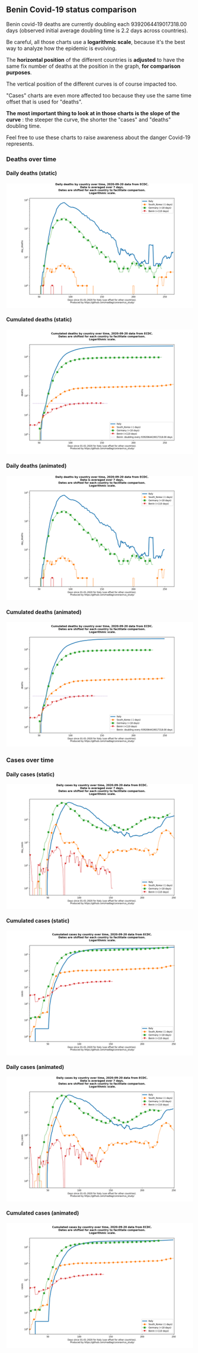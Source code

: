 ## Benin Covid-19 status comparison 

Benin covid-19 deaths are currently doubling each 9392064419017318.00 days (observed initial average doubling time is 2.2 days across countries).



Be careful, all those charts use a **logarithmic scale**, because it's the best way to analyze how the epidemic is evolving.
 
The **horizontal position** of the different countries is **adjusted** to have the same fix number of deaths at the position in the graph, **for comparison purposes**.

The vertical position of the different curves is of course impacted too.

"Cases" charts are even more affected too because they use the same time offset that is used for "deaths".

**The most important thing to look at in those charts is the slope of the curve** : the steeper the curve, the shorter the "cases" and "deaths" doubling time.

Feel free to use these charts to raise awareness about the danger Covid-19 represents. 


 
### Deaths over time
 
#### Daily deaths (static)
![Benin covid-19 daily deaths static chart](https://raw.githubusercontent.com/madlag/coronavirus_study/master/notebooks/graphs/2020-09-20/countries/Benin/2020-09-20_Benin_day_deaths.png "Benin covid-19 day_deaths static chart")   
 
#### Cumulated deaths (static)
![Benin covid-19 cumulated deaths static chart](https://raw.githubusercontent.com/madlag/coronavirus_study/master/notebooks/graphs/2020-09-20/countries/Benin/2020-09-20_Benin_deaths.png "Benin covid-19 deaths static chart")   
 
#### Daily deaths (animated)
![Benin covid-19 daily deaths animated chart](https://raw.githubusercontent.com/madlag/coronavirus_study/master/notebooks/graphs/2020-09-20/countries/Benin/2020-09-20_Benin_day_deaths.gif "Benin covid-19 day_deaths animated chart")   
 
#### Cumulated deaths (animated)
![Benin covid-19 cumulated deaths animated chart](https://raw.githubusercontent.com/madlag/coronavirus_study/master/notebooks/graphs/2020-09-20/countries/Benin/2020-09-20_Benin_deaths.gif "Benin covid-19 deaths animated chart")   

 
### Cases over time
 
#### Daily cases (static)
![Benin covid-19 daily cases static chart](https://raw.githubusercontent.com/madlag/coronavirus_study/master/notebooks/graphs/2020-09-20/countries/Benin/2020-09-20_Benin_day_cases.png "Benin covid-19 day_cases static chart")   
 
#### Cumulated cases (static)
![Benin covid-19 cumulated cases static chart](https://raw.githubusercontent.com/madlag/coronavirus_study/master/notebooks/graphs/2020-09-20/countries/Benin/2020-09-20_Benin_cases.png "Benin covid-19 cases static chart")   
 
#### Daily cases (animated)
![Benin covid-19 daily cases animated chart](https://raw.githubusercontent.com/madlag/coronavirus_study/master/notebooks/graphs/2020-09-20/countries/Benin/2020-09-20_Benin_day_cases.gif "Benin covid-19 day_cases animated chart")   
 
#### Cumulated cases (animated)
![Benin covid-19 cumulated cases animated chart](https://raw.githubusercontent.com/madlag/coronavirus_study/master/notebooks/graphs/2020-09-20/countries/Benin/2020-09-20_Benin_cases.gif "Benin covid-19 cases animated chart")   


